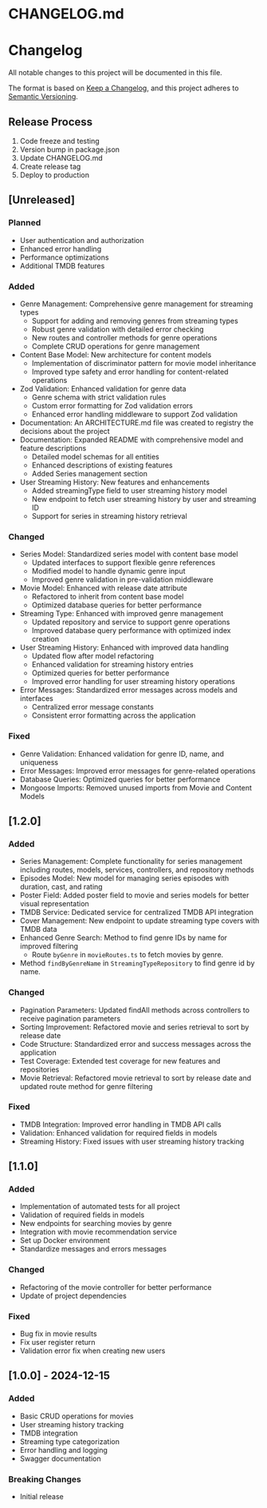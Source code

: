 # CHANGELOG.md

# Changelog
All notable changes to this project will be documented in this file.

The format is based on [Keep a Changelog](https://keepachangelog.com/en/1.0.0/),
and this project adheres to [Semantic Versioning](https://semver.org/spec/v2.0.0.html).

## Release Process
1. Code freeze and testing
2. Version bump in package.json
3. Update CHANGELOG.md
4. Create release tag
5. Deploy to production

## [Unreleased]
### Planned
- User authentication and authorization
- Enhanced error handling
- Performance optimizations
- Additional TMDB features

### Added

- Genre Management: Comprehensive genre management for streaming types
  - Support for adding and removing genres from streaming types
  - Robust genre validation with detailed error checking
  - New routes and controller methods for genre operations
  - Complete CRUD operations for genre management
- Content Base Model: New architecture for content models
  - Implementation of discriminator pattern for movie model inheritance
  - Improved type safety and error handling for content-related operations
- Zod Validation: Enhanced validation for genre data
  - Genre schema with strict validation rules
  - Custom error formatting for Zod validation errors
  - Enhanced error handling middleware to support Zod validation
- Documentation: An ARCHITECTURE.md file was created to registry the decisions about the project
- Documentation: Expanded README with comprehensive model and feature descriptions
  - Detailed model schemas for all entities
  - Enhanced descriptions of existing features
  - Added Series management section
- User Streaming History: New features and enhancements
  - Added streamingType field to user streaming history model
  - New endpoint to fetch user streaming history by user and streaming ID
  - Support for series in streaming history retrieval

### Changed
- Series Model: Standardized series model with content base model
  - Updated interfaces to support flexible genre references
  - Modified model to handle dynamic genre input
  - Improved genre validation in pre-validation middleware
- Movie Model: Enhanced with release date attribute
  - Refactored to inherit from content base model
  - Optimized database queries for better performance
- Streaming Type: Enhanced with improved genre management
  - Updated repository and service to support genre operations
  - Improved database query performance with optimized index creation
- User Streaming History: Enhanced with improved data handling
  - Updated flow after model refactoring
  - Enhanced validation for streaming history entries
  - Optimized queries for better performance
  - Improved error handling for user streaming history operations
- Error Messages: Standardized error messages across models and interfaces
  - Centralized error message constants
  - Consistent error formatting across the application

### Fixed
- Genre Validation: Enhanced validation for genre ID, name, and uniqueness
- Error Messages: Improved error messages for genre-related operations
- Database Queries: Optimized queries for better performance
- Mongoose Imports: Removed unused imports from Movie and Content Models

## [1.2.0]
### Added
- Series Management: Complete functionality for series management including routes, models, services, controllers, and repository methods
- Episodes Model: New model for managing series episodes with duration, cast, and rating
- Poster Field: Added poster field to movie and series models for better visual representation
- TMDB Service: Dedicated service for centralized TMDB API integration
- Cover Management: New endpoint to update streaming type covers with TMDB data
- Enhanced Genre Search: Method to find genre IDs by name for improved filtering
  - Route `byGenre` in `movieRoutes.ts` to fetch movies by genre.
- Method `findByGenreName` in `StreamingTypeRepository` to find genre id by name.

### Changed
- Pagination Parameters: Updated findAll methods across controllers to receive pagination parameters
- Sorting Improvement: Refactored movie and series retrieval to sort by release date
- Code Structure: Standardized error and success messages across the application
- Test Coverage: Extended test coverage for new features and repositories
- Movie Retrieval: Refactored movie retrieval to sort by release date and updated route method for genre filtering

### Fixed
- TMDB Integration: Improved error handling in TMDB API calls
- Validation: Enhanced validation for required fields in models
- Streaming History: Fixed issues with user streaming history tracking

## [1.1.0]
### Added
- Implementation of automated tests for all project
- Validation of required fields in models
- New endpoints for searching movies by genre
- Integration with movie recommendation service
- Set up Docker environment
- Standardize messages and errors messages

### Changed
- Refactoring of the movie controller for better performance
- Update of project dependencies
  
### Fixed
- Bug fix in movie results
- Fix user register return
- Validation error fix when creating new users
  
## [1.0.0] - 2024-12-15
### Added
- Basic CRUD operations for movies
- User streaming history tracking
- TMDB integration
- Streaming type categorization
- Error handling and logging
- Swagger documentation

### Breaking Changes
- Initial release